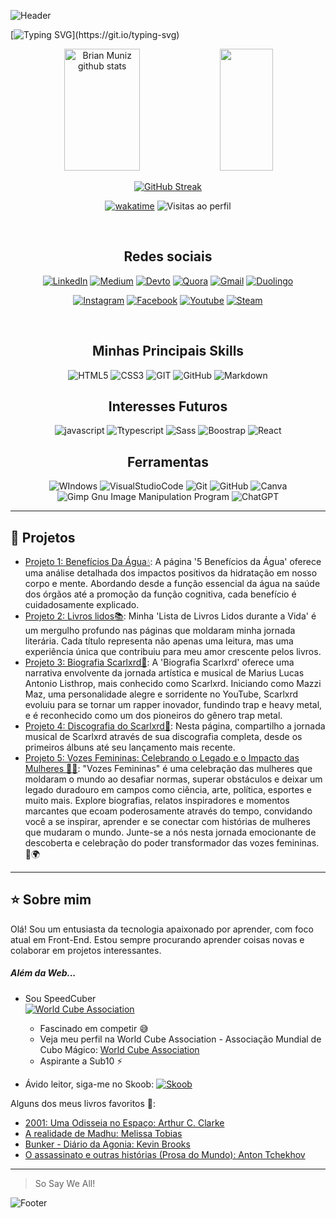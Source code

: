 ![Header](https://capsule-render.vercel.app/api?type=waving&color=F8F8FF&height=130&section=header)

[![Typing SVG](https://readme-typing-svg.herokuapp.com/?color=FFFAFA&size=35&center=true&vCenter=true&width=1000&lines=Olá!+Eu+me+chamo+Brian!;Tenho+18+anos.;Sou+um+estudante+de+Front-End...;E+sou+Speedcuber!;+Boas+vindas++ao+meu+perfil!!)](https://git.io/typing-svg)

<div align="center">  
<img width="49%" height="195px" src="https://github-readme-stats.vercel.app/api?username=brianmunizsilveira&show_icons=true&count_private=true&hide_border=true&title_color=1E90FF&icon_color=00BFFF&text_color=FFFAFA&bg_color=0e0e0e" alt="Brian Muniz github stats" />
<img width="41%" height="195px" src="https://github-readme-stats.vercel.app/api/top-langs/?username=brianmunizsilveira&layout=compact&hide_border=true&title_color=1E90FF&text_color=FFFAFA&bg_color=0e0e0e" />
  
[![GitHub Streak](https://streak-stats.demolab.com?user=BrianMunizSilveira&theme=highcontrast&hide_border=true&border_radius=6&locale=pt_BR&card_width=500&background=45%2C000000%2C0F4071)](https://git.io/streak-stats)

[![wakatime](https://wakatime.com/badge/user/018e3f91-aa3d-4aa8-92b4-71fa85a0fd74.svg)](https://wakatime.com/@018e3f91-aa3d-4aa8-92b4-71fa85a0fd74)
![Visitas ao perfil](https://komarev.com/ghpvc/?username=BrianMunizSilveira)


</div>

<br>

<div align="center"> 
  <h2>Redes sociais</h2>

[![LinkedIn](https://img.shields.io/badge/LinkedIn-0077B5?style=for-the-badge&logo=linkedin&logoColor=white)](https://www.linkedin.com/in/brian-muniz-silveira-220367297/)
[![Medium](https://img.shields.io/badge/Medium-12100E?style=for-the-badge&logo=medium&logoColor=white)](https://medium.com/@devdec463)
[![Devto](https://img.shields.io/badge/dev.to-0A0A0A?style=for-the-badge&logo=dev.to&logoColor=white)](https://dev.to/devdecfalter)
[![Quora](https://img.shields.io/badge/Quora-%23B92B27.svg?&style=for-the-badge&logo=Quora&logoColor=white)](https://pt.quora.com/profile/Dec-Falter)
[![Gmail](https://img.shields.io/badge/Gmail-D14836?style=for-the-badge&logo=gmail&logoColor=white)](mailto:devdec463@gmail.com)
[![Duolingo](https://img.shields.io/badge/Duolingo-%234DC730.svg?style=for-the-badge&logo=Duolingo&logoColor=white)](https://www.duolingo.com/profile/Decfalter)

[![Instagram](https://img.shields.io/badge/Instagram-E4405F?style=for-the-badge&logo=instagram&logoColor=white)](https://www.instagram.com/mxlfylxrd/)
[![Facebook](https://img.shields.io/badge/Facebook-1877F2?style=for-the-badge&logo=facebook&logoColor=white)](https://www.facebook.com/profile.php?id=100080847936251)
[![Youtube](https://img.shields.io/badge/YouTube-FF0000?style=for-the-badge&logo=youtube&logoColor=white)](https://www.youtube.com/@zw4396/featured)
[![Steam](https://img.shields.io/badge/steam-%23000000.svg?style=for-the-badge&logo=steam&logoColor=white)](https://steamcommunity.com/profiles/76561198892657477)

</div>

<br>

<div align="center">

## Minhas Principais Skills
![HTML5](https://img.shields.io/badge/HTML5-E34F26?style=for-the-badge&logo=html5&logoColor=white)
![CSS3](https://img.shields.io/badge/CSS3-1572B6?style=for-the-badge&logo=css3&logoColor=white)
![GIT](https://img.shields.io/badge/GIT-E44C30?style=for-the-badge&logo=git&logoColor=white)
![GitHub](https://img.shields.io/badge/GitHub-6f42c1?style=for-the-badge&logo=github&logoColor=white)
![Markdown](https://img.shields.io/badge/Markdown-000000?logo=markdown&logoColor=white&style=for-the-badge)

## Interesses Futuros

![javascript](https://img.shields.io/badge/JavaScript-F7DF1E?logo=javascript&logoColor=black&style=for-the-badge)
![Ttypescript](https://img.shields.io/badge/TypeScript-007ACC?logo=typescript&logoColor=white&style=for-the-badge)
![Sass](https://img.shields.io/badge/Sass-CC6699?logo=sass&logoColor=white&style=for-the-badge)
![Boostrap](https://img.shields.io/badge/Bootstrap-563D7C?logo=bootstrap&logoColor=white&style=for-the-badge)
![React](https://img.shields.io/badge/react-%2320232a.svg?style=for-the-badge&logo=react&logoColor=%2361DAFB)

## Ferramentas

![WIndows](https://img.shields.io/badge/Windows-017AD7?logo=windows&logoColor=white&style=for-the-badge)
![VisualStudioCode](https://img.shields.io/badge/-vs_code-007ACC?logo=visual-studio-code&logoColor=white&style=for-the-badge)
![Git](https://img.shields.io/badge/git-%23F05033.svg?&style=for-the-badge&logo=git&logoColor=white)
![GitHub](https://img.shields.io/badge/GitHub-6f42c1?style=for-the-badge&logo=github&logoColor=white)
![Canva](https://img.shields.io/badge/Canva-%2300C4CC.svg?style=for-the-badge&logo=Canva&logoColor=white)
![Gimp Gnu Image Manipulation Program](https://img.shields.io/badge/Gimp-657D8B?style=for-the-badge&logo=gimp&logoColor=FFFFFF)
![ChatGPT](https://img.shields.io/badge/chatGPT-74aa9c?style=for-the-badge&logo=openai&logoColor=white)
</div>

---

## :stars: Projetos

- [Projeto 1: Benefícios Da Água💧](https://devdecfalter.github.io/Projetos/beneficios-da-agua/index.html): A página '5 Benefícios da Água' oferece uma análise detalhada dos impactos positivos da hidratação em nosso corpo e mente. Abordando desde a função essencial da água na saúde dos órgãos até a promoção da função cognitiva, cada benefício é cuidadosamente explicado.
- [Projeto 2: Livros lidos📚](https://devdecfalter.github.io/Projetos/livros-lidos/index.html): Minha 'Lista de Livros Lidos durante a Vida' é um mergulho profundo nas páginas que moldaram minha jornada literária. Cada título representa não apenas uma leitura, mas uma experiência única que contribuiu para meu amor crescente pelos livros.
- [Projeto 3: Biografia Scarlxrd📝](https://devdecfalter.github.io/Projetos/bio-scar/index.html): A 'Biografia Scarlxrd' oferece uma narrativa envolvente da jornada artística e musical de Marius Lucas Antonio Listhrop, mais conhecido como Scarlxrd. Iniciando como Mazzi Maz, uma personalidade alegre e sorridente no YouTube, Scarlxrd evoluiu para se tornar um rapper inovador, fundindo trap e heavy metal, e é reconhecido como um dos pioneiros do gênero trap metal.
- [Projeto 4: Discografia do Scarlxrd📝](https://devdecfalter.github.io/Projetos/discografia-scar/index.html): Nesta página, compartilho a jornada musical de Scarlxrd através de sua discografia completa, desde os primeiros álbuns até seu lançamento mais recente.
- [Projeto 5: Vozes Femininas: Celebrando o Legado e o Impacto das Mulheres :raising_hand_woman:](https://bespoke-empanada-4aa5dd.netlify.app/): "Vozes Femininas" é uma celebração das mulheres que moldaram o mundo ao desafiar normas, superar obstáculos e deixar um legado duradouro em campos como ciência, arte, política, esportes e muito mais. Explore biografias, relatos inspiradores e momentos marcantes que ecoam poderosamente através do tempo, convidando você a se inspirar, aprender e se conectar com histórias de mulheres que mudaram o mundo. Junte-se a nós nesta jornada emocionante de descoberta e celebração do poder transformador das vozes femininas. 🌟🌍

---

## :star: Sobre mim

Olá! Sou um entusiasta da tecnologia apaixonado por aprender, com foco atual em Front-End. Estou sempre procurando aprender coisas novas e colaborar em projetos interessantes.

##### Além da Web...

* Sou SpeedCuber <br>
  [![World Cube Association](https://cdn.icon-icons.com/icons2/81/PNG/256/rubiks_cube_15542.png)](https://www.worldcubeassociation.org/persons/2024SILV15)
  * Fascinado em competir :sweat_smile:
  * Veja meu perfil na World Cube Association - Associação Mundial de Cubo Mágico: [World Cube Association](https://www.worldcubeassociation.org/persons/2024SILV15)
  * Aspirante a Sub10 :zap:
 
* Ávido leitor, siga-me no Skoob: [![Skoob](https://raw.githubusercontent.com/DevDecfalter/DevDecfalter/main/logo-azul-90x90.jpg)](https://www.skoob.com.br/usuario/10275762)

Alguns dos meus livros favoritos :book::
* [2001: Uma Odisseia no Espaço: Arthur C. Clarke](https://www.skoob.com.br/2001-uma-odisseia-no-espaco-4457ed5516.html)	
* [A realidade de Madhu: Melissa Tobias](https://www.skoob.com.br/a-realidade-de-madhu-415248ed471546.html)
* [Bunker - Diário da Agonia: Kevin Brooks](https://www.skoob.com.br/bunker-523901ed531455.html)
* [O assassinato e outras histórias (Prosa do Mundo): Anton Tchekhov](https://www.skoob.com.br/o-assassinato-e-outras-historias-10923ed384772.html)

---

>So Say We All!

![Footer](https://capsule-render.vercel.app/api?type=waving&color=F8F8FF&height=120&section=footer)

